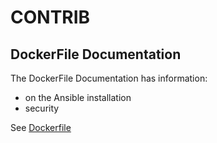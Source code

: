 # CONTRIB


## DockerFile Documentation

The DockerFile Documentation has information:
* on the Ansible installation
* security

See [Dockerfile](contrib-dockerfile)



